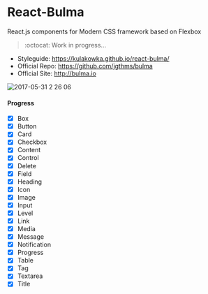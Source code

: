 # React-Bulma

React.js components for Modern CSS framework based on Flexbox

> :octocat: Work in progress...

- Styleguide: https://kulakowka.github.io/react-bulma/
- Official Repo: https://github.com/jgthms/bulma
- Official Site: http://bulma.io

![2017-05-31 2 26 06](https://cloud.githubusercontent.com/assets/557190/26609192/8bc00208-45a8-11e7-94ba-638622983c38.png)

#### Progress

- [x] Box
- [x] Button
- [x] Card
- [x] Checkbox
- [x] Content
- [x] Control
- [x] Delete
- [x] Field
- [x] Heading
- [x] Icon
- [x] Image
- [x] Input
- [x] Level
- [x] Link
- [x] Media
- [x] Message
- [x] Notification
- [x] Progress
- [x] Table
- [x] Tag
- [x] Textarea
- [x] Title

